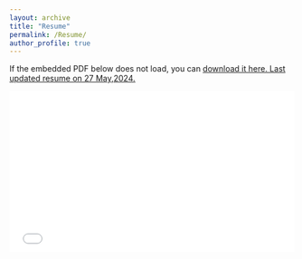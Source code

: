 ```yaml
---
layout: archive
title: "Resume"
permalink: /Resume/
author_profile: true
---
```



If the embedded PDF below does not load, you can <u><a href="files\shyam_sundar_resume.pdf">download it here.
Last updated resume on 27 May,2024.
</a></u>
<br/>
<style>
  .embed-container {
    position: relative;
    padding-bottom: 56.25%; /* 16:9 aspect ratio */
    height: 0;
    overflow: hidden;
  }

  .embed-container iframe,
  .embed-container object,
  .embed-container embed {
    position: absolute;
    top: 0;
    left: 0;
    width: 100%;
    height: 100%;
  }
</style>

<div class="embed-container">
  <embed src="files\shyam_sundar_resume.pdf" type="application/pdf" />
</div>